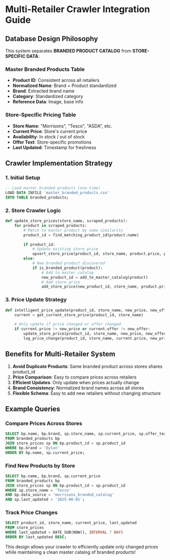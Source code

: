 # Multi-Retailer Crawler Integration Guide

## Database Design Philosophy

This system separates **BRANDED PRODUCT CATALOG** from **STORE-SPECIFIC DATA**:

### Master Branded Products Table
- **Product ID**: Consistent across all retailers
- **Normalized Name**: Brand + Product standardized
- **Brand**: Extracted brand name
- **Category**: Standardized category
- **Reference Data**: Image, base info

### Store-Specific Pricing Table
- **Store Name**: "Morrisons", "Tesco", "ASDA", etc.
- **Current Price**: Store's current price
- **Availability**: In stock / out of stock
- **Offer Text**: Store-specific promotions
- **Last Updated**: Timestamp for freshness

## Crawler Implementation Strategy

### 1. Initial Setup
```sql
-- Load master branded products (one-time)
LOAD DATA INFILE 'master_branded_products.csv' 
INTO TABLE branded_products;
```

### 2. Store Crawler Logic
```python
def update_store_prices(store_name, scraped_products):
    for product in scraped_products:
        # Match to master product by name similarity
        product_id = find_matching_product_id(product.name)
        
        if product_id:
            # Update existing store price
            upsert_store_price(product_id, store_name, product.price, product.offer)
        else:
            # New branded product discovered
            if is_branded_product(product):
                # Add to master catalog
                new_product_id = add_to_master_catalog(product)
                # Add store price
                add_store_price(new_product_id, store_name, product.price)
```

### 3. Price Update Strategy
```python
def intelligent_price_update(product_id, store_name, new_price, new_offer):
    current = get_current_store_price(product_id, store_name)
    
    # Only update if price changed or offer changed
    if current.price != new_price or current.offer != new_offer:
        update_store_price(product_id, store_name, new_price, new_offer)
        log_price_change(product_id, store_name, current.price, new_price)
```

## Benefits for Multi-Retailer System

1. **Avoid Duplicate Products**: Same branded product across stores shares product_id
2. **Price Comparison**: Easy to compare prices across retailers
3. **Efficient Updates**: Only update when prices actually change
4. **Brand Consistency**: Normalized brand names across all stores
5. **Flexible Schema**: Easy to add new retailers without changing structure

## Example Queries

### Compare Prices Across Stores
```sql
SELECT bp.name, bp.brand, sp.store_name, sp.current_price, sp.offer_text
FROM branded_products bp
JOIN store_prices sp ON bp.product_id = sp.product_id
WHERE bp.brand = 'Dylon'
ORDER BY bp.name, sp.current_price;
```

### Find New Products by Store
```sql
SELECT bp.name, bp.brand, sp.current_price
FROM branded_products bp
JOIN store_prices sp ON bp.product_id = sp.product_id
WHERE sp.store_name = 'Tesco' 
AND bp.data_source = 'morrisons_branded_catalog'
AND sp.last_updated > '2025-06-01';
```

### Track Price Changes
```sql
SELECT product_id, store_name, current_price, last_updated
FROM store_prices 
WHERE last_updated > DATE_SUB(NOW(), INTERVAL 7 DAY)
ORDER BY last_updated DESC;
```

This design allows your crawler to efficiently update only changed prices while maintaining a clean master catalog of branded products!
